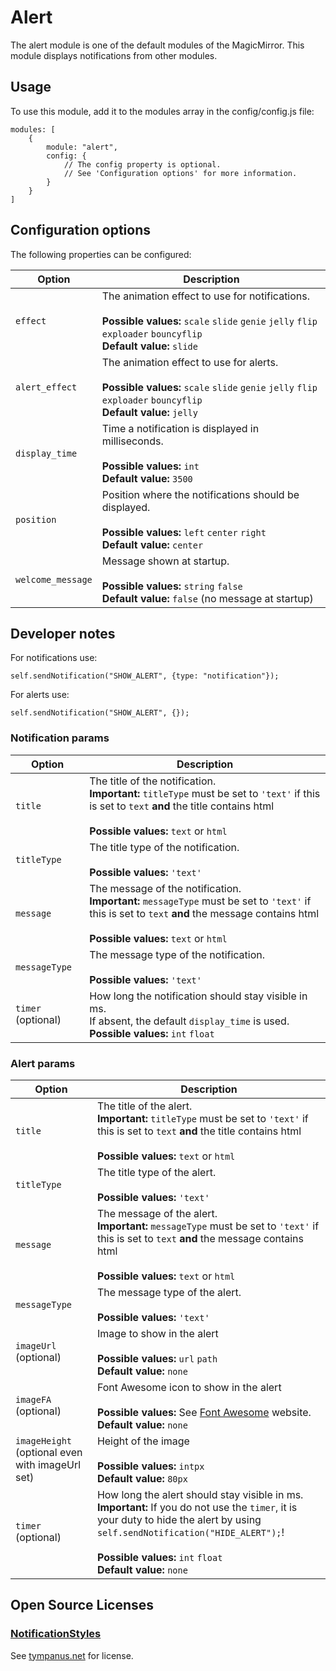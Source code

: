 # Alert

The alert module is one of the default modules of the MagicMirror. This module
displays notifications from other modules.

## Usage

To use this module, add it to the modules array in the config/config.js file:

```
modules: [
	{
		module: "alert",
		config: {
			// The config property is optional.
			// See 'Configuration options' for more information.
		}
	}
]
```

## Configuration options

The following properties can be configured:

| Option            | Description                                                                                                                                                                  |
| ----------------- | ---------------------------------------------------------------------------------------------------------------------------------------------------------------------------- |
| `effect`          | The animation effect to use for notifications. <br><br> **Possible values:** `scale` `slide` `genie` `jelly` `flip` `exploader` `bouncyflip` <br> **Default value:** `slide` |
| `alert_effect`    | The animation effect to use for alerts. <br><br> **Possible values:** `scale` `slide` `genie` `jelly` `flip` `exploader` `bouncyflip` <br> **Default value:** `jelly`        |
| `display_time`    | Time a notification is displayed in milliseconds. <br><br> **Possible values:** `int` <br> **Default value:** `3500`                                                         |
| `position`        | Position where the notifications should be displayed. <br><br> **Possible values:** `left` `center` `right` <br> **Default value:** `center`                                 |
| `welcome_message` | Message shown at startup. <br><br> **Possible values:** `string` `false` <br> **Default value:** `false` (no message at startup)                                             |

## Developer notes

For notifications use:

```
self.sendNotification("SHOW_ALERT", {type: "notification"});
```

For alerts use:

```
self.sendNotification("SHOW_ALERT", {});
```

### Notification params

| Option             | Description                                                                                                                                      |
| ------------------ | ------------------------------------------------------------------------------------------------------------------------------------------------ |
| `title`            | The title of the notification. <br> **Important:** `titleType` must be set to `'text'` if this is set to `text` <b>and</b> the title contains html <br><br> **Possible values:** `text` or `html`                                                                                                                                                                                        |
| `titleType`        | The title type of the notification. <br><br> **Possible values:** `'text'`                                                                                                                                                                                        |
| `message`          | The message of the notification. <br> **Important:** `messageType` must be set to `'text'` if this is set to `text` <b>and</b> the message contains html <br><br> **Possible values:** `text` or `html`                                                                                                                                                                                        |
| `messageType`      | The message type of the notification. <br><br> **Possible values:** `'text'`                                                                                                                                                                                        |
| `timer` (optional) | How long the notification should stay visible in ms. <br> If absent, the default `display_time` is used. <br> **Possible values:** `int` `float` |

### Alert params

| Option                                          | Description                                                                                                                                                                                                                                                   |
| ----------------------------------------------- | ------------------------------------------------------------------------------------------------------------------------------------------------------------------------------------------------------------------------------------------------------------- |
| `title`                                         | The title of the alert. <br> **Important:** `titleType` must be set to `'text'` if this is set to `text` <b>and</b> the title contains html <br><br> **Possible values:** `text` or `html`                                                                                                                                                                                        |
| `titleType`                                     | The title type of the alert. <br><br> **Possible values:** `'text'`                                                                                                                                                                                        |
| `message`                                       | The message of the alert. <br> **Important:** `messageType` must be set to `'text'` if this is set to `text` <b>and</b> the message contains html <br><br> **Possible values:** `text` or `html`                                                                                                                                                                                      |
| `messageType`                                   | The message type of the alert. <br><br> **Possible values:** `'text'`                                                                                                                                                                                        |
| `imageUrl` (optional)                           | Image to show in the alert <br><br> **Possible values:** `url` `path` <br> **Default value:** `none`                                                                                                                                                          |
| `imageFA` (optional)                            | Font Awesome icon to show in the alert <br><br> **Possible values:** See [Font Awesome](https://fontawesome.com/v5.15/icons?m=free) website. <br> **Default value:** `none`                                                                                   |
| `imageHeight` (optional even with imageUrl set) | Height of the image <br><br> **Possible values:** `intpx` <br> **Default value:** `80px`                                                                                                                                                                      |
| `timer` (optional)                              | How long the alert should stay visible in ms. <br> **Important:** If you do not use the `timer`, it is your duty to hide the alert by using `self.sendNotification("HIDE_ALERT");`! <br><br>**Possible values:** `int` `float` <br> **Default value:** `none` |

## Open Source Licenses

### [NotificationStyles](https://github.com/codrops/NotificationStyles)

See [tympanus.net](https://tympanus.net/codrops/licensing/) for license.
